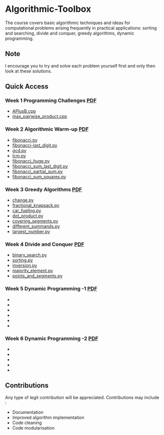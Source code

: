 # Algorithmic-Toolbox
The course covers basic algorithmic techniques and ideas for computational problems arising frequently in practical applications: sorting and searching, divide and conquer, greedy algorithms, dynamic programming.

## Note
I encourage you to try and solve each problem yourself first and only then look at these solutions.

## Quick Access
### Week 1 Programming Challenges [PDF](/Week-1/week1.pdf)
* [APlusB.cpp](/Week-1/1-APlusB.cpp)
* [max_pairwise_product.cpp](/Week-1/2-max_pairwise_product.cpp)

### Week 2 Algorithmic Warm-up [PDF](/Week-2/week2.pdf)
* [fibonacci.py](/Week-2/1-fibonacci.py)
* [fibonacci-last_digit.py](/Week-2/2-fibonacci_last_digit.py)
* [gcd.py](/Week-2/3-gcd.py)
* [lcm.py](/Week-2/4-lcm.py)
* [fibonacci_huge.py](/Week-2/5-fibonacci_huge.py)
* [fibonacci_sum_last_digit.py](/Week-2/5-fibonacci_huge.py)
* [fibonacci_partial_sum.py](/Week-2/7-fibonacci_partial_sum.py)
* [fibonacci_sum_squares.py](/Week-2/7-fibonacci_partial_sum.py)

### Week 3 Greedy Algorithms [PDF](/Week-3/week3.pdf)
* [change.py](/Week-3/1-change.py)
* [fractional_knapsack.py](/Week-3/1-change.py)
* [car_fueling.py](/Week-3/3-car_fueling.py)
* [dot_product.py](/Week-3/4-dot_product.py)
* [covering_segments.py](/Week-3/5-covering_segments.py)
* [different_summands.py](/Week-3/6-different_summands.py)
* [largest_number.py](/Week-3/7-largest_number.py)

### Week 4 Divide and Conquer [PDF](/Week-4/week4.pdf)
* [binary_search.py](/Week-4/binary_search.py)
* [sorting.py](/Week-4/sorting.py)
* [inversion.py](/Week-4/inversions.py)
* [majority_element.py](/Week-4/majority_element.py)
* [points_and_segments.py](/Week-4/points_and_segments.py)

### Week 5 Dynamic Programming -1 [PDF](/Week-5/week5.pdf)
* []()
* []()
* []()
* []()
* []()
* []()

### Week 6 Dynamic Programming -2 [PDF](/Week-6/week6.pdf)
* []()
* []()
* []()
* []()
* []()

## Contributions
Any type of legit contribution will be appreciated. Contributions may include :
* Documentation
* Improved algorithm implementation
* Code cleaning
* Code modularisation
